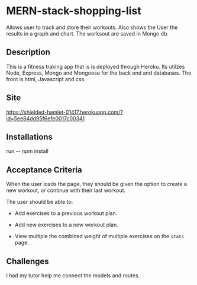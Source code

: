 # MERN-stack-shopping-list

Allows user to track and store their workouts. Also shows the User the results in a graph and chart. The worksout are saved in Mongo db. 

## Description

This is a fitness traking app that is is deployed through Heroku. Its utilzes Node, Express, Mongo and Mongoose for the back end and databases. The front is html, Javascript and css. 

## Site 

https://shielded-hamlet-01417.herokuapp.com/?id=5ee84dd95f6efe0017c00341


## Installations 

run -- npm install 

## Acceptance Criteria

When the user loads the page, they should be given the option to create a new workout, or continue with their last workout.

The user should be able to:

  * Add exercises to a previous workout plan.

  * Add new exercises to a new workout plan.

  * View multiple the combined weight of multiple exercises on the `stats` page.

## Challenges

I had my tutor help me connect the models and routes. 
